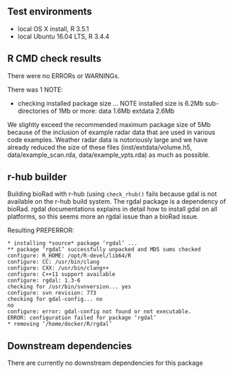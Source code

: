 ## Test environments
* local OS X install, R 3.5.1
* local Ubuntu 16.04 LTS, R 3.4.4

## R CMD check results
There were no ERRORs or WARNINGs. 

There was 1 NOTE:

* checking installed package size ... NOTE
  installed size is  6.2Mb
  sub-directories of 1Mb or more:
    data      1.6Mb
    extdata   2.6Mb

We slightly exceed the recommended maximum package size of 5Mb
because of the inclusion of example radar data that are used
in various code examples. Weather radar data is notoriously 
large and we have already reduced the size of these files
(inst/extdata/volume.h5, data/example_scan.rda, data/example_vpts.rda)
as much as possible.

## r-hub builder
Building bioRad with r-hub (using `check_rhub()` fails because gdal is
not available on the r-hub build system. The rgdal package is a
dependency of bioRad. rgdal documentations explains in detail
how to install gdal on all platforms, so this seems more an
rgdal issue than a bioRad issue.

Resulting PREPERROR:
```
* installing *source* package ‘rgdal’ ...
** package ‘rgdal’ successfully unpacked and MD5 sums checked
configure: R_HOME: /opt/R-devel/lib64/R
configure: CC: /usr/bin/clang
configure: CXX: /usr/bin/clang++
configure: C++11 support available
configure: rgdal: 1.3-6
checking for /usr/bin/svnversion... yes
configure: svn revision: 773
checking for gdal-config... no
no
configure: error: gdal-config not found or not executable.
ERROR: configuration failed for package ‘rgdal’
* removing ‘/home/docker/R/rgdal’
```

## Downstream dependencies
There are currently no downstream dependencies for this package
